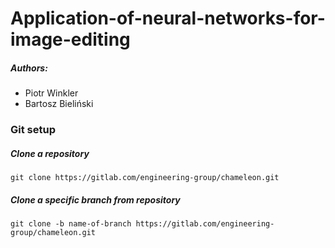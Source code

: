 # Application-of-neural-networks-for-image-editing

##### Authors:
* Piotr Winkler
* Bartosz Bieliński

### Git setup

##### Clone a repository
    git clone https://gitlab.com/engineering-group/chameleon.git
    
##### Clone a specific branch from repository
    git clone -b name-of-branch https://gitlab.com/engineering-group/chameleon.git
  
